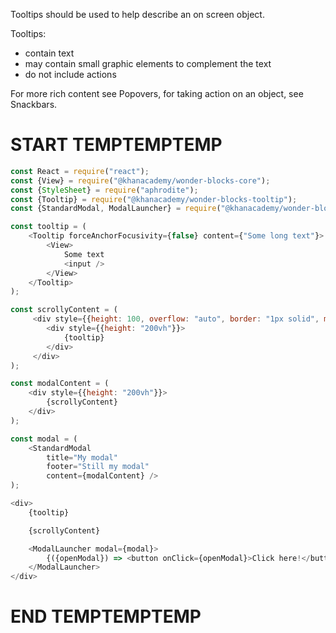 Tooltips should be used to help describe an on screen object.

Tooltips:

- contain text
- may contain small graphic elements to complement the text
- do not include actions

For more rich content see Popovers, for taking action on an object, see Snackbars.

# START TEMPTEMPTEMP

```js
const React = require("react");
const {View} = require("@khanacademy/wonder-blocks-core");
const {StyleSheet} = require("aphrodite");
const {Tooltip} = require("@khanacademy/wonder-blocks-tooltip");
const {StandardModal, ModalLauncher} = require("@khanacademy/wonder-blocks-modal");

const tooltip = (
    <Tooltip forceAnchorFocusivity={false} content={"Some long text"}>
        <View>
            Some text
            <input />
        </View>
    </Tooltip>
);

const scrollyContent = (
     <div style={{height: 100, overflow: "auto", border: "1px solid", margin: 10,}}>
        <div style={{height: "200vh"}}>
            {tooltip}
        </div>
     </div>
);

const modalContent = (
    <div style={{height: "200vh"}}>
        {scrollyContent}
    </div>
);

const modal = (
    <StandardModal
        title="My modal"
        footer="Still my modal"
        content={modalContent} />
);

<div>
    {tooltip}

    {scrollyContent}

    <ModalLauncher modal={modal}>
        {({openModal}) => <button onClick={openModal}>Click here!</button>}
    </ModalLauncher>
</div>


```

# END TEMPTEMPTEMP
